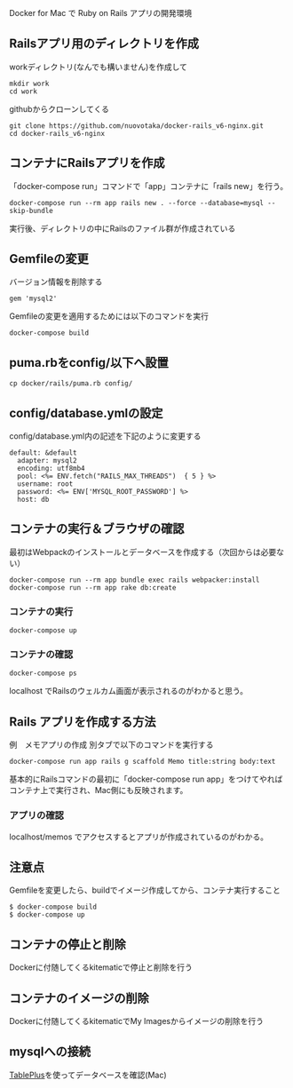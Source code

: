 Docker for Mac で Ruby on Rails アプリの開発環境

## Railsアプリ用のディレクトリを作成
workディレクトリ(なんでも構いません)を作成して
```
mkdir work
cd work
```
githubからクローンしてくる
```
git clone https://github.com/nuovotaka/docker-rails_v6-nginx.git
cd docker-rails_v6-nginx
```

## コンテナにRailsアプリを作成

「docker-compose run」コマンドで「app」コンテナに「rails new」を行う。
```
docker-compose run --rm app rails new . --force --database=mysql --skip-bundle
```
実行後、ディレクトリの中にRailsのファイル群が作成されている

## Gemfileの変更

バージョン情報を削除する
```
gem 'mysql2'
```

Gemfileの変更を適用するためには以下のコマンドを実行
```
docker-compose build
```

## puma.rbをconfig/以下へ設置
```
cp docker/rails/puma.rb config/
```

## config/database.ymlの設定

config/database.yml内の記述を下記のように変更する
```
default: &default
  adapter: mysql2
  encoding: utf8mb4
  pool: <%= ENV.fetch("RAILS_MAX_THREADS")  { 5 } %>
  username: root
  password: <%= ENV['MYSQL_ROOT_PASSWORD'] %>
  host: db

```

## コンテナの実行＆ブラウザの確認

最初はWebpackのインストールとデータベースを作成する（次回からは必要ない）
```
docker-compose run --rm app bundle exec rails webpacker:install
docker-compose run --rm app rake db:create
```

### コンテナの実行

```
docker-compose up
```

### コンテナの確認

```
docker-compose ps
```

localhost でRailsのウェルカム画面が表示されるのがわかると思う。

## Rails アプリを作成する方法

例　メモアプリの作成
別タブで以下のコマンドを実行する
```
docker-compose run app rails g scaffold Memo title:string body:text
```

基本的にRailsコマンドの最初に「docker-compose run app」をつけてやればコンテナ上で実行され、Mac側にも反映されます。

### アプリの確認

localhost/memos でアクセスするとアプリが作成されているのがわかる。

## 注意点

Gemfileを変更したら、buildでイメージ作成してから、コンテナ実行すること
```
$ docker-compose build
$ docker-compose up
```

## コンテナの停止と削除
Dockerに付随してくるkitematicで停止と削除を行う

## コンテナのイメージの削除
Dockerに付随してくるkitematicでMy Imagesからイメージの削除を行う


## mysqlへの接続
[TablePlus](https://tableplus.com/)を使ってデータベースを確認(Mac)
